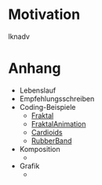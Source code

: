 # Motivation
lknadv

# Anhang
- Lebenslauf
- Empfehlungsschreiben
- Coding-Beispiele
  - [Fraktal](Code/Fraktal/start.html)  
  - [FraktalAnimation](Code/FraktalAnimation/start.html)  
  - [Cardioids](Code/Cardioids/start.html)  
  - [RubberBand](Code/RubberBand/start.html)
- Komposition
  - []()
- Grafik
  - []()
